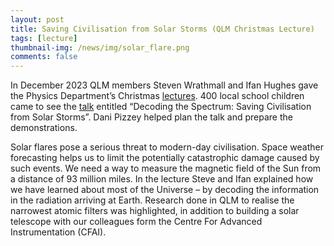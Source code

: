 ```yaml
---
layout: post
title: Saving Civilisation from Solar Storms (QLM Christmas Lecture)
tags: [lecture]
thumbnail-img: /news/img/solar_flare.png
comments: false
---
```

In December 2023 QLM members Steven Wrathmall and Ifan Hughes gave the Physics Department’s Christmas [lectures](https://www.durham.ac.uk/departments/academic/physics/major-lecture-series/xmas-lectures/).
400 local school children came to see the [talk](https://www.youtube.com/watch?v=hvYxLrImEP4) entitled “Decoding the Spectrum: Saving Civilisation from Solar Storms”.
Dani Pizzey helped plan the talk and prepare the demonstrations.

Solar flares pose a serious threat to modern-day civilisation. Space weather forecasting helps us to limit the potentially catastrophic damage caused by such events. We need a way to measure the magnetic field of the Sun from a distance of 93 million miles. In the lecture Steve and Ifan  explained how we have learned about most of the Universe – by decoding the information in the radiation arriving at Earth.
Research done in  QLM to realise the narrowest atomic filters was highlighted, in addition to building a solar telescope with our colleagues form the Centre For Advanced Instrumentation (CFAI).

